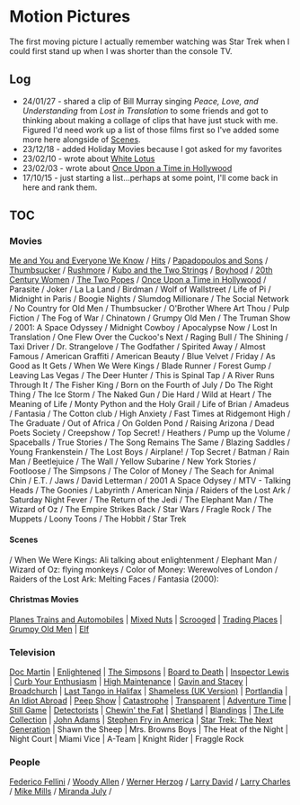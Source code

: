 # Motion Pictures

The first moving picture I actually remember watching was Star Trek when I could first stand up when I was shorter than the console TV.

## Log

- 24/01/27 - shared a clip of Bill Murray singing _Peace, Love, and Understanding_ from _Lost in Translation_ to some friends and got to thinking about making a collage of clips that have just stuck with me. Figured I'd need work up a list of those films first so I've added some more here alongside of [Scenes](#scenes).  
- 23/12/18 - added Holiday Movies because I got asked for my favorites
- 23/02/10 - wrote about [White Lotus](https://davidawindham.com/the-white-lotus/)
- 23/02/03 - wrote about [Once Upon a Time in Hollywood](/posts/once-upon-time-hollywood)  
- 17/10/15 - just starting a list...perhaps at some point, I'll come back in here and rank them. 

## TOC

### Movies

[Me and You and Everyone We Know](https://en.wikipedia.org/wiki/Me_and_You_and_Everyone_We_Know) /
[Hits](<https://en.wikipedia.org/wiki/Hits_(film)>) /
[Papadopoulos and Sons](https://en.wikipedia.org/wiki/Papadopoulos_%26_Sons) /
[Thumbsucker](<https://en.wikipedia.org/wiki/Thumbsucker_(film)>) /
[Rushmore](<https://en.wikipedia.org/wiki/Rushmore_(film)>) /
[Kubo and the Two Strings](https://en.wikipedia.org/wiki/Kubo_and_the_Two_Strings) /
[Boyhood](https://en.wikipedia.org/wiki/Boyhood_(film)>) /
[20th Century Women](https://en.wikipedia.org/wiki/20th_Century_Women) / 
[The Two Popes](https://en.wikipedia.org/wiki/The_Two_Popes) /
[Once Upon a Time in Hollywood](https://en.wikipedia.org/wiki/Once_Upon_a_Time_in_Hollywood)
/ Parasite
/ Joker
/ La La Land
/ Birdman
/ Wolf of Wallstreet
/ Life of Pi
/ Midnight in Paris
/ Boogie Nights
/ Slumdog Millionare
/ The Social Network
/ No Country for Old Men
/ Thumbsucker
/ O'Brother Where Art Thou
/ Pulp Fiction
/ The Fog of War
/ Chinatown
/ Grumpy Old Men
/ The Truman Show
/ 2001: A Space Odyssey
/ Midnight Cowboy
/ Apocalypse Now
/ Lost In Translation
/ One Flew Over the Cuckoo's Next
/ Raging Bull
/ The Shining
/ Taxi Driver
/ Dr. Strangelove
/ The Godfather
/ Spirited Away
/ Almost Famous
/ American Graffiti
/ American Beauty
/ Blue Velvet
/ Friday
/ As Good as It Gets
/ When We Were Kings
/ Blade Runner
/ Forest Gump
/ Leaving Las Vegas
/ The Deer Hunter
/ This is Spinal Tap
/ A River Runs Through It
/ The Fisher King
/ Born on the Fourth of July
/ Do The Right Thing
/ The Ice Storm
/ The Naked Gun
/ Die Hard
/ Wild at Heart
/ The Meaning of Life
/ Monty Python and the Holy Grail
/ Life of Brian
/ Amadeus
/ Fantasia
/ The Cotton club
/ High Anxiety
/ Fast Times at Ridgemont High
/ The Graduate
/ Out of Africa
/ On Golden Pond
/ Raising Arizona
/ Dead Poets Society
/ Creepshow
/ Top Secret!
/ Heathers
/ Pump up the Volume
/ Spaceballs
/ True Stories
/ The Song Remains The Same
/ Blazing Saddles
/ Young Frankenstein
/ The Lost Boys
/ Airplane!
/ Top Secret
/ Batman
/ Rain Man
/ Beetlejuice
/ The Wall
/ Yellow Subarine
/ New York Stories
/ Footloose
/ The Simpsons
/ The Color of Money
/ The Seach for Animal Chin
/ E.T.
/ Jaws
/ David Letterman
/ 2001 A Space Odysey 
/ MTV - Talking Heads
/ The Goonies
/ Labyrinth
/ American Ninja
/ Raiders of the Lost Ark
/ Saturday Night Fever
/ The Return of the Jedi
/ The Elephant Man
/ The Wizard of Oz
/ The Empire Strikes Back
/ Star Wars
/ Fragle Rock
/ The Muppets
/ Loony Toons
/ The Hobbit
/ Star Trek 

#### Scenes

/ When We Were Kings: Ali talking about enlightenment
/ Elephant Man
/ Wizard of Oz: flying monkeys
/ Color of Money: Werewolves of London
/ Raiders of the Lost Ark: Melting Faces
/ Fantasia (2000): 




#### Christmas Movies

[Planes Trains and Automobiles](https://en.wikipedia.org/wiki/Planes,_Trains_and_Automobiles)
| [Mixed Nuts](https://en.wikipedia.org/wiki/Mixed_Nuts)
| [Scrooged](https://en.wikipedia.org/wiki/Scrooged)
| [Trading Places](https://en.wikipedia.org/wiki/Trading_Places)
| [Grumpy Old Men](https://en.wikipedia.org/wiki/Grumpy_Old_Men_(film))
| [Elf](https://en.wikipedia.org/wiki/Elf_(film))

### Television

[Doc Martin](https://en.wikipedia.org/wiki/Doc_Martin)
| [Enlightened](https://en.wikipedia.org/wiki/Enlightened_%28TV_series%29)
| [The Simpsons](https://en.wikipedia.org/wiki/The_Simpsons)
| [Board to Death](https://en.wikipedia.org/wiki/Bored_to_Death)
| [Inspector Lewis](<https://en.wikipedia.org/wiki/Lewis_(TV_series)>)
| [Curb Your Enthusiasm](https://en.wikipedia.org/wiki/Curb_Your_Enthusiasm)
| [High Maintenance](https://en.wikipedia.org/wiki/High_Maintenance)
| [Gavin and Stacey](https://en.wikipedia.org/wiki/Gavin_%26_Stacey)
| [Broadchurch](https://en.wikipedia.org/wiki/Broadchurch)
| [Last Tango in Halifax](https://en.wikipedia.org/wiki/Last_Tango_in_Halifax)
| [Shameless (UK Version)](<https://en.wikipedia.org/wiki/Shameless_(UK_TV_series)>)
| [Portlandia](<https://en.wikipedia.org/wiki/Portlandia_(TV_series)>)
| [An Idiot Abroad](https://en.wikipedia.org/wiki/An_Idiot_Abroad)
| [Peep Show](<https://en.wikipedia.org/wiki/Peep_Show_(TV_series)>)
| [Catastrophe](<https://en.wikipedia.org/wiki/Catastrophe_(2015_TV_series)>)
| [Transparent](https://en.wikipedia.org/wiki/Transparent_%28TV_series%29)
| [Adventure Time](https://en.wikipedia.org/wiki/Adventure_Time)
| [Still Game](https://en.wikipedia.org/wiki/Still_Game)
| [Detectorists](https://en.wikipedia.org/wiki/Detectorists)
| [Chewin' the Fat](https://en.wikipedia.org/wiki/Chewin%27_the_Fat)
| [Shetland](https://en.wikipedia.org/wiki/Shetland_(TV_series))
| [Blandings](https://en.wikipedia.org/wiki/Blandings_(TV_series)) 
| [The Life Collection](https://en.wikipedia.org/wiki/The_Life_Collection)
| [John Adams](<https://en.wikipedia.org/wiki/John_Adams_(miniseries)>)
| [Stephen Fry in America](https://en.wikipedia.org/wiki/Stephen_Fry_in_America)
| [Star Trek: The Next Generation](https://en.wikipedia.org/wiki/Star_Trek:_The_Next_Generation)
| Shawn the Sheep
| Mrs. Browns Boys
| The Heat of the Night
| Night Court
| Miami Vice
| A-Team
| Knight Rider
| Fraggle Rock



### People
[Federico Fellini](https://en.wikipedia.org/wiki/Federico_Fellini) /
[Woody Allen](https://en.wikipedia.org/wiki/Woody_Allen) /
[Werner Herzog](https://en.wikipedia.org/wiki/Werner_Herzog) /
[Larry David](https://en.wikipedia.org/wiki/Larry_David) /
[Larry Charles](https://en.wikipedia.org/wiki/Larry_Charles) /
[Mike Mills](https://en.wikipedia.org/wiki/Mike_Mills_(director)) /
[Miranda July](https://en.wikipedia.org/wiki/Miranda_July) /
